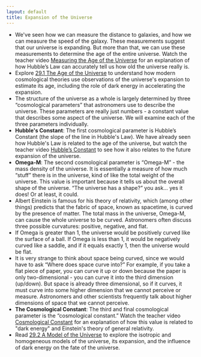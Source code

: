 ```yaml
---
layout: default
title: Expansion of the Universe
---
```


- We've seen how we can measure the distance to galaxies, and how we can measure the speed of the galaxy. These measurements suggest that our universe is expanding. But more than that, we can use these measurements to determine the age of the entire universe. Watch the teacher video [Measuring the Age of the Universe](https://www.youtube.com/watch?v=XRq7GSJdLHk) for an explanation of how Hubble’s Law can accurately tell us how old the universe really is. 
- Explore [29.1 The Age of the Universe](https://openstax.org/books/astronomy-2e/pages/29-1-the-age-of-the-universe) to understand how modern cosmological theories use observations of the universe's expansion to estimate its age, including the role of dark energy in accelerating the expansion.
- The structure of the universe as a whole is largely determined by three “cosmological parameters” that astronomers use to describe the universe. These parameters are really just numbers - a constant value that describes some aspect of the universe. We will examine each of the three parameters individually.
- **Hubble's Constant**: The first cosmological parameter is Hubble’s Constant (the slope of the line in Hubble's Law). We have already seen how Hubble's Law is related to the age of the universe, but watch the teacher video [Hubble’s Constant](https://www.youtube.com/watch?v=sl0ivSj4EWk) to see how it also relates to the future expansion of the universe.
- **Omega-M**: The second cosmological parameter is “Omega-M” - the mass density of the universe. It is essentially a measure of how much “stuff” there is in the universe, kind of like the total weight of the universe. This value is important because it tells us about the overall shape of the universe. “The universe has a shape?” you ask... yes it does! Or at least, it could.
- Albert Einstein is famous for his theory of relativity, which (among other things) predicts that the fabric of space, known as spacetime, is curved by the presence of matter. The total mass in the universe, Omega-M, can cause the whole universe to be curved. Astronomers often discuss three possible curvatures: positive, negative, and flat.
- If Omega is greater than 1, the universe would be positively curved like the surface of a ball. If Omega is less than 1, it would be negatively curved like a saddle, and if it equals exactly 1, then the universe would be flat.
- It is very strange to think about space being curved, since we would have to ask “Where does space curve into?” For example, if you take a flat piece of paper, you can curve it up or down because the paper is only two-dimensional - you can curve it into the third dimension (up/down). But space is already three dimensional, so if it curves, it must curve into some higher dimension that we cannot perceive or measure. Astronomers and other scientists frequently talk about higher dimensions of space that we cannot perceive.
- **The Cosmological Constant**: The third and final cosmological parameter is the “cosmological constant.” Watch the teacher video [Cosmological Constant](https://www.youtube.com/watch?v=pWiLTpkfzuI) for an explanation of how this value is related to "dark energy" and Einstein's theory of general relativity.
- Read [29.2 A Model of the Universe](https://openstax.org/books/astronomy-2e/pages/29-2-a-model-of-the-universe) to explore the isotropic and homogeneous models of the universe, its expansion, and the influence of dark energy on the fate of the universe.
